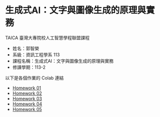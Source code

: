 # 生成式AI：文字與圖像生成的原理與實務
TAICA 臺灣大專院校人工智慧學程聯盟課程

- 姓名：郭智榮
- 系級：資訊工程學系 113
- 課程名稱：生成式AI：文字與圖像生成的原理與實務
- 修課學期：113-2

以下是各個作業的 Colab 連結

- [Homework 01](https://colab.research.google.com/drive/1EiOjZXXotKLO_vtwrzYVm8Hb9nxtZ3jF)
- [Homework 02](https://colab.research.google.com/drive/1GRRnXoXRXJYzO6dE8ZeaQbtxVkOhSkCh)
- [Homework 03](https://colab.research.google.com/drive/1cD6Ffbaf3pd5SVQx05wh-8_2I955aHaa)
- [Homework 04](https://colab.research.google.com/drive/1JfVFaLUCzLIwNQX3Moj7HifXljiARrOY)
- [Homework 05](https://colab.research.google.com/drive/1FJmH5DWHoDThvEWDpcwcgsEc7i1qX8cx)
